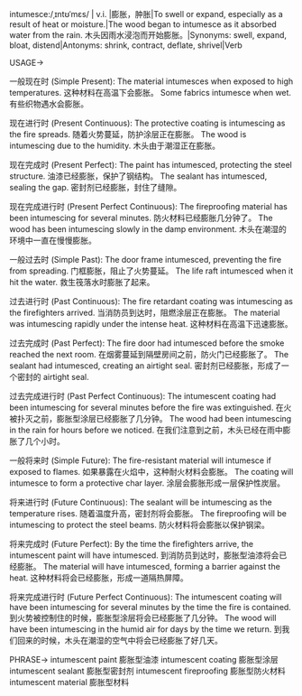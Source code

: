 intumesce:/ˌɪntʊˈmɛs/ | v.i. |膨胀，肿胀|To swell or expand, especially as a result of heat or moisture.|The wood began to intumesce as it absorbed water from the rain. 木头因雨水浸泡而开始膨胀。|Synonyms: swell, expand, bloat, distend|Antonyms: shrink, contract, deflate, shrivel|Verb

USAGE->

一般现在时 (Simple Present):
The material intumesces when exposed to high temperatures.  这种材料在高温下会膨胀。
Some fabrics intumesce when wet. 有些织物遇水会膨胀。


现在进行时 (Present Continuous):
The protective coating is intumescing as the fire spreads.  随着火势蔓延，防护涂层正在膨胀。
The wood is intumescing due to the humidity. 木头由于潮湿正在膨胀。


现在完成时 (Present Perfect):
The paint has intumesced, protecting the steel structure. 油漆已经膨胀，保护了钢结构。
The sealant has intumesced, sealing the gap. 密封剂已经膨胀，封住了缝隙。


现在完成进行时 (Present Perfect Continuous):
The fireproofing material has been intumescing for several minutes. 防火材料已经膨胀几分钟了。
The wood has been intumescing slowly in the damp environment. 木头在潮湿的环境中一直在慢慢膨胀。


一般过去时 (Simple Past):
The door frame intumesced, preventing the fire from spreading. 门框膨胀，阻止了火势蔓延。
The life raft intumesced when it hit the water. 救生筏落水时膨胀了起来。


过去进行时 (Past Continuous):
The fire retardant coating was intumescing as the firefighters arrived.  当消防员到达时，阻燃涂层正在膨胀。
The material was intumescing rapidly under the intense heat.  这种材料在高温下迅速膨胀。


过去完成时 (Past Perfect):
The fire door had intumesced before the smoke reached the next room. 在烟雾蔓延到隔壁房间之前，防火门已经膨胀了。
The sealant had intumesced, creating an airtight seal. 密封剂已经膨胀，形成了一个密封的 airtight seal.


过去完成进行时 (Past Perfect Continuous):
The intumescent coating had been intumescing for several minutes before the fire was extinguished. 在火被扑灭之前，膨胀型涂层已经膨胀了几分钟。
The wood had been intumescing in the rain for hours before we noticed. 在我们注意到之前，木头已经在雨中膨胀了几个小时。


一般将来时 (Simple Future):
The fire-resistant material will intumesce if exposed to flames.  如果暴露在火焰中，这种耐火材料会膨胀。
The coating will intumesce to form a protective char layer. 涂层会膨胀形成一层保护性炭层。



将来进行时 (Future Continuous):
The sealant will be intumescing as the temperature rises. 随着温度升高，密封剂将会膨胀。
The fireproofing will be intumescing to protect the steel beams. 防火材料将会膨胀以保护钢梁。


将来完成时 (Future Perfect):
By the time the firefighters arrive, the intumescent paint will have intumesced. 到消防员到达时，膨胀型油漆将会已经膨胀。
The material will have intumesced, forming a barrier against the heat.  这种材料将会已经膨胀，形成一道隔热屏障。


将来完成进行时 (Future Perfect Continuous):
The intumescent coating will have been intumescing for several minutes by the time the fire is contained. 到火势被控制住的时候，膨胀型涂层将会已经膨胀了几分钟。
The wood will have been intumescing in the humid air for days by the time we return. 到我们回来的时候，木头在潮湿的空气中将会已经膨胀了好几天。




PHRASE->
intumescent paint 膨胀型油漆
intumescent coating 膨胀型涂层
intumescent sealant 膨胀型密封剂
intumescent fireproofing 膨胀型防火材料
intumescent material 膨胀型材料
